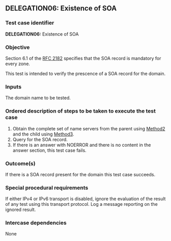 ## DELEGATION06: Existence of SOA

### Test case identifier

**DELEGATION06:** Existence of SOA

### Objective

Section 6.1 of the [RFC 2182](http://tools.ietf.org/html/rfc2182) specifies
that the SOA record is mandatory for every zone. 

This test is intended to verify the prescence of a SOA record for the
domain.

### Inputs

The domain name to be tested.

### Ordered description of steps to be taken to execute the test case

1. Obtain the complete set of name servers from the parent using
   [Method2](../Methods.md) and the child using [Method3](../Methods.md).
2. Query for the SOA record.
3. If there is an answer with NOERROR and there is no content in the
   answer section, this test case fails.

### Outcome(s)

If there is a SOA record present for the domain this test case succeeds.

### Special procedural requirements

If either IPv4 or IPv6 transport is disabled, ignore the evaluation of the
result of any test using this transport protocol. Log a message reporting
on the ignored result.

### Intercase dependencies

None
